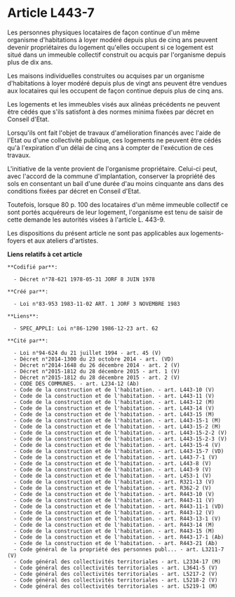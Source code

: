 # Article L443-7

Les personnes physiques locataires de façon continue d'un même organisme d'habitations à loyer modéré depuis plus de cinq ans
peuvent devenir propriétaires du logement qu'elles occupent si ce logement est situé dans un immeuble collectif construit ou
acquis par l'organisme depuis plus de dix ans.

Les maisons individuelles construites ou acquises par un organisme d'habitations à loyer modéré depuis plus de vingt ans
peuvent être vendues aux locataires qui les occupent de façon continue depuis plus de cinq ans.

Les logements et les immeubles visés aux alinéas précédents ne peuvent être cédés que s'ils satisfont à des normes minima
fixées par décret en Conseil d'Etat.

Lorsqu'ils ont fait l'objet de travaux d'amélioration financés avec l'aide de l'Etat ou d'une collectivité publique, ces
logements ne peuvent être cédés qu'à l'expiration d'un délai de cinq ans à compter de l'exécution de ces travaux.

L'initiative de la vente provient de l'organisme propriétaire. Celui-ci peut, avec l'accord de la commune d'implantation,
conserver la propriété des sols en consentant un bail d'une durée d'au moins cinquante ans dans des conditions fixées par
décret en Conseil d'Etat.

Toutefois, lorsque 80 p. 100 des locataires d'un même immeuble collectif ce sont portés acquéreurs de leur logement,
l'organisme est tenu de saisir de cette demande les autorités visées à l'article L. 443-9.

Les dispositions du présent article ne sont pas applicables aux logements-foyers et aux ateliers d'artistes.

**Liens relatifs à cet article**

	**Codifié par**:

	  - Décret n°78-621 1978-05-31 JORF 8 JUIN 1978

	**Créé par**:

	  - Loi n°83-953 1983-11-02 ART. 1 JORF 3 NOVEMBRE 1983

	**Liens**:

	  - SPEC_APPLI: Loi n°86-1290 1986-12-23 art. 62

	**Cité par**:

	  - Loi n°94-624 du 21 juillet 1994 - art. 45 (V)
	  - Décret n°2014-1300 du 23 octobre 2014 - art. (VD)
	  - Décret n°2014-1648 du 26 décembre 2014 - art. 2 (V)
	  - Décret n°2015-1812 du 28 décembre 2015 - art. 1 (V)
	  - Décret n°2015-1812 du 28 décembre 2015 - art. 2 (V)
	  - CODE DES COMMUNES. - art. L234-12 (Ab)
	  - Code de la construction et de l'habitation. - art. L443-10 (V)
	  - Code de la construction et de l'habitation. - art. L443-11 (V)
	  - Code de la construction et de l'habitation. - art. L443-12 (M)
	  - Code de la construction et de l'habitation. - art. L443-14 (V)
	  - Code de la construction et de l'habitation. - art. L443-15 (M)
	  - Code de la construction et de l'habitation. - art. L443-15-1 (M)
	  - Code de la construction et de l'habitation. - art. L443-15-2 (M)
	  - Code de la construction et de l'habitation. - art. L443-15-2-2 (V)
	  - Code de la construction et de l'habitation. - art. L443-15-2-3 (V)
	  - Code de la construction et de l'habitation. - art. L443-15-4 (V)
	  - Code de la construction et de l'habitation. - art. L443-15-7 (VD)
	  - Code de la construction et de l'habitation. - art. L443-7-1 (V)
	  - Code de la construction et de l'habitation. - art. L443-8 (V)
	  - Code de la construction et de l'habitation. - art. L443-9 (V)
	  - Code de la construction et de l'habitation. - art. L453-1 (V)
	  - Code de la construction et de l'habitation. - art. R321-13 (V)
	  - Code de la construction et de l'habitation. - art. R362-2 (V)
	  - Code de la construction et de l'habitation. - art. R443-10 (V)
	  - Code de la construction et de l'habitation. - art. R443-11 (V)
	  - Code de la construction et de l'habitation. - art. R443-11-1 (VD)
	  - Code de la construction et de l'habitation. - art. R443-12 (V)
	  - Code de la construction et de l'habitation. - art. R443-13-1 (V)
	  - Code de la construction et de l'habitation. - art. R443-14 (M)
	  - Code de la construction et de l'habitation. - art. R443-15 (M)
	  - Code de la construction et de l'habitation. - art. R443-17-1 (Ab)
	  - Code de la construction et de l'habitation. - art. R443-21 (Ab)
	  - Code général de la propriété des personnes publ... - art. L3211-7 (V)
	  - Code général des collectivités territoriales - art. L2334-17 (M)
	  - Code général des collectivités territoriales - art. L3641-5 (V)
	  - Code général des collectivités territoriales - art. L5217-2 (V)
	  - Code général des collectivités territoriales - art. L5218-2 (V)
	  - Code général des collectivités territoriales - art. L5219-1 (M)
